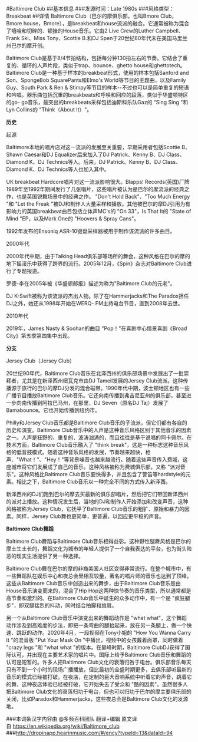 #Baltimore Club
##基本信息
###发源时间：Late 1980s
###风格类型：Breakbeat
##详情
Baltimore Club（巴尔的摩俱乐部，也叫Bmore Club，Bmore
house，Bmore），是breakbeat和house流派的融合。它通常被称为混合了嘻哈和切碎的、顿挫的House音乐。它由2 Live
Crew的Luther Campbell、Frank Ski、Miss Tony、Scottie B.和DJ
Spen于20世纪80年代末在美国马里兰州巴尔的摩开创。



Baltimore Club是基于8/4节拍结构，包括每分钟130拍左右的节奏。它结合了重复的、循环的人声片段，类似于trap、bounce、ghetto
house和ghettotech。Baltimore Club是一种基于样本的breakbeat形式，使用的样本包括Sanford and
Son、SpongeBob SquarePants和Elmo's World等节目的主题曲，以及Family Guy、South Park & Ren &
Stimpy等节目的样本--不过也可以是简单重复的短语和吟唱。器乐曲包括沉重的breakbeats和呼唤和回应的段落，类似于华盛顿特区的go-
go音乐，最突出的breakbeats采样包括迪斯科乐队Gaz的 "Sing Sing "和Lyn Collins的 "Think（About It）"。



**历史**

起源

Baltimore本地的唱片店对这一流派的发展至关重要，早期采用者包括Scottie B、Shawn Caesar和DJ Equalizer后来加入了DJ
Patrick、Kenny B、DJ Class、Diamond K、DJ Technics等人。后来，DJ Patrick、Kenny B、DJ
Class、Diamond K、DJ Technics等人也加入其中。



UK breakbeat Hardcore唱片对这一流派影响很大。Blapps!
Records(英国)厂牌1989年至1992年期间发行了几张唱片，这些唱片被认为是巴尔的摩流派的经典之作，也是英国锐舞场景中的经典之作。 "Don't
Hold Back"、"Too Much Energy "和 "Let the Freak
"被DJ和制作人大量采样和播放。其他被巴尔的摩DJ引用为有影响力的英国breakbeat曲目包括立体声MC's的 "On 33"，Is That It的
"State of Mind "EP，以及Mark One的 "Hoovers & Spray Cans"。



1992年发布的Ensoniq ASR-10键盘采样器被用于制作该流派的许多曲目。



2000年代

2000年代中期，由于Talking
Head俱乐部等场所的舞会，这种风格在巴尔的摩的地下摇滚乐中获得了跨界的流行。2005年12月，《Spin》杂志对Baltimore
Club进行了专题报道。



罗德-李在2005年被《华盛顿邮报》描述为称为"Baltimore Club的元老"。



DJ K-Swift被称为该流派的杰出人物。除了在Hammerjacks和The Paradox担任DJ之外，她还从1998年开始在WERQ-
FM主持电台节目，直到2008年去世。



2010年代

2019年，James Nasty & Soohan的曲目 "Pop！"在喜剧中心情景喜剧《Broad City》第五季第四集中出现。



**分支**

Jersey Club（Jersey Club）

20世纪90年代，Baltimore Club音乐在北泽西州的俱乐部场景中发展出了一批崇拜者，尤其是在新泽西州纽瓦克市由DJ Tameil发展的Jersey
Club流派。这种传播源于旅行的巴尔的摩DJ分发的混合磁带。1990年代中期，波士顿地区也有一些广播节目播放Baltimore
Club音乐。它还向南传播到弗吉尼亚州的俱乐部，甚至进一步向南传播到阿拉巴马州，在那里，DJ Seven（原名DJ
Taj）发展了Bamabounce。它也开始传播到纽约市。



Philly和Jersey Club音乐都是Baltimore Club音乐的子流派，但它们都有各自的历史和演变。Baltimore
Club音乐中的人声是这种音乐风格区别于其他音乐的因素之一。人声是狂野的、重复的、波涛汹涌的，而且往往是基于说唱的阿卡佩尔。在技术方面，Baltimore
Club音乐融入了 "think
break"，这是一种标志这种音乐风格的低音鼓模式。随着这种音乐风格的发展，节奏越来越快，枪声、"What！"、"Hey！"等背景噪音也越来越流行。随着这些声音传入费城，这座城市将它们发展成了自己的音乐。这种风格被称为费城俱乐部，又称
"派对音乐"。这种风格比Baltimore Club音乐要快得多，并且包含了警笛等hardstyle的元素。相比之下，Baltimore
Club音乐以一种完全不同的方式传入新泽西。



新泽西州的DJ们跑到巴尔的摩去买最新的俱乐部唱片，然后把它们带回新泽西州的派对上播放。这种情况发生后，当地的DJ和制作人开始添加和改变声音，这种风格被称为Jersey
Club，它抚平了Baltimore Club音乐的粗犷、原始和暴力的因素。同样，Jersey Club舞也更简单，更普遍，以回应更平稳的声音。



**Baltimore Club舞蹈**

Baltimore Club舞蹈与Baltimore
Club音乐相得益彰。这种野性腿舞风格是巴尔的摩土生土长的，舞蹈文化为城市的年轻人提供了一个自我表达的平台，也为街头险恶的现实生活提供了另一种选择。



Baltimore
Club舞在巴尔的摩的非裔美国人社区变得非常流行。在整个城市中，有一些舞蹈队在娱乐中心和夜总会里相互较量，著名的唱片师的音乐也达到了顶峰。这些从Baltimore
Club音乐中创造出来的舞步，由于Baltimore Club音乐是由House音乐演变而来的，混合了Hip
Hop这两种快节奏的音乐类型，所以通常都是高节奏和激烈的。在Baltimore Club音乐中诞生的众多动作中，有一个是
"疯狂腿步"，即双腿猛烈的抖动，同时结合拍脚和耸肩。



另一个从Baltimore Club音乐中演变出来的舞蹈动作是 "what
what"，这个舞蹈动作涉及到高难度的步法，即把一条弯曲的腿抬起来，放在另一条腿上，做一个快速、跳跃的动作。2020年4月，一段视频在Tony小姐的
"How You Wanna Carry It "的混音版 "Put Your Mask On "中播出，视频中的女孩戴着面罩，同时做着 "crazy
legs "和 "what what "的版本。在巅峰时期，Baltimore
ClubDJ获得了国际认可，并出现在主要艺术家的唱片中。国际上给予Baltimore Club音乐和舞蹈的认可是短暂的。许多人把Baltimore
Club文化的衰落归咎于电台。俱乐部音乐每天只有不到一个小时的现场广播播放，但比最初的全盛时期更多，去俱乐部听最新的音乐的模式已经被打破。在夜店，在定制的巨大音响系统中听着它的声音，跳着它的舞，这种夜店体验已经被打破，它开始失去了受众和
"酷的因素"。虽然很多人把Baltimore
Club文化的衰落归功于电台，但也可以归功于巴尔的摩主要俱乐部的关闭，比如Paradox和Hammerjacks，这些夜总会是Baltimore
Club文化的发源地。

###本词条汉字内容由 @多频百科团队 翻译+编辑
原文译自 https://en.wikipedia.org/wiki/Baltimore_club
###http://dropinapp.hearinmusic.com/#/ency?typeId=13&dataId=94
